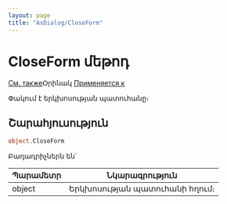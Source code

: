 ```yaml
---
layout: page
title: "AsDialog/CloseForm"
---
```



# CloseForm մեթոդ

[См. также](../Asustpar.md)Օրինակ [Применяется к](../Asustpar.md)

Փակում է երկխոսության պատուհանը։

## Շարահյուսություն

``` vb
object.CloseForm 
```
Բաղադրիչներն են՝

| Պարամետր | Նկարագրություն |
|--|--|
| object | Երկխոսության պատուհանի հղում։ |

